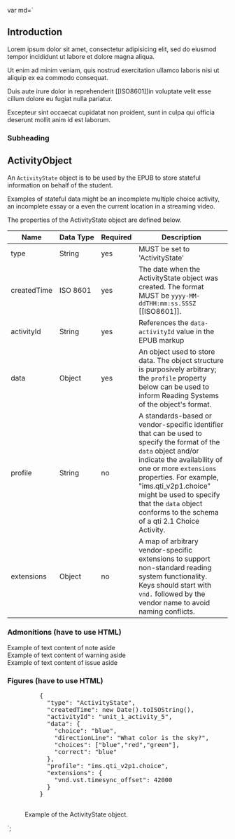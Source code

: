 var md=`

## Introduction

Lorem ipsum dolor sit amet, consectetur adipisicing elit, sed do eiusmod tempor incididunt ut labore et dolore
magna aliqua.

Ut enim ad minim veniam, quis nostrud exercitation ullamco laboris nisi ut aliquip ex ea commodo consequat.

Duis aute irure dolor in reprehenderit [[ISO8601]]in voluptate velit esse cillum dolore eu fugiat nulla pariatur.

Excepteur sint occaecat cupidatat non proident, sunt in culpa qui officia deserunt mollit anim id est laborum.

### Subheading

## ActivityObject

An <code>ActivityState</code> object is to be used by the EPUB to store stateful information on behalf of the student.

Examples of stateful data might be an incomplete multiple choice activity, an incomplete essay or a even the current location in a streaming video.

The properties of the ActivityState object are defined below.

Name | Data&nbsp;Type | Required | Description
--- | --- | --- | ---
type | String | yes | MUST be set to 'ActivityState'
createdTime | ISO 8601 | yes | The date when the ActivityState object was created. The format MUST be <code>yyyy-MM-ddTHH:mm:ss.SSSZ</code> [[ISO8601]].
activityId | String | yes | References the <code>data-activityId</code> value in the EPUB markup
data | Object | yes | An object used to store data. The object structure is purposively arbitrary; the <code>profile</code> property below can be used to inform Reading Systems of the object's format.
profile | String | no | A standards-based or vendor-specific identifier that can be used to specify the format of the <code>data</code> object and/or indicate the availability of one or more <code>extensions</code> properties. For example, "ims.qti_v2p1.choice" might be used to specify that the <code>data</code> object conforms to the schema of a qti 2.1 Choice Activity.
extensions | Object | no | A map of arbitrary vendor-specific extensions to support non-standard reading system functionality. Keys should start with <code>vnd.</code> followed by the vendor name to avoid naming conflicts.

### Admonitions (have to use HTML)

<aside class="note">Example of text content of note aside</aside>
<aside class="warning">Example of text content of warning aside</aside>
<aside class="issue">Example of text content of issue aside</aside>

### Figures (have to use HTML)

<figure class="example">
  <pre>
    {
      "type": "ActivityState",
      "createdTime": new Date().toISOString(),
      "activityId": "unit_1_activity_5",
      "data": {
        "choice": "blue",
        "directionLine": "What color is the sky?",
        "choices": ["blue","red","green"],
        "correct": "blue"
      },
      "profile": "ims.qti_v2p1.choice",
      "extensions": {
        "vnd.vst.timesync_offset": 42000
      }
    }
  </pre>
  <figcaption>Example of the ActivityState object.</figcaption>
</figure>

`;

